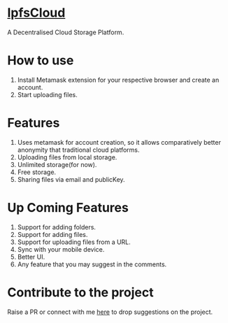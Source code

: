 # [IpfsCloud](http://ipfscloud.store/)
A Decentralised Cloud Storage Platform.

# How to use 
1. Install Metamask extension for your respective browser and create an account.
2. Start uploading files.

# Features
1. Uses metamask for account creation, so it allows comparatively better anonymity that traditional cloud platforms.
2. Uploading files from local storage.
3. Unlimited storage(for now).
4. Free storage.
5. Sharing files via email and publicKey.

# Up Coming Features
1. Support for adding folders.
2. Support for adding files.
3. Support for uploading files from a URL.
4. Sync with your mobile device.
5. Better UI.
6. Any feature that you may suggest in the comments.


# Contribute to the project
Raise a PR or connect with me [here](mailto:vasa@towardsblockchain.com) to drop suggestions on the project. 


